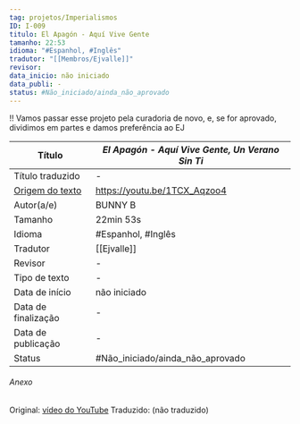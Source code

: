 ```yaml
---
tag: projetos/Imperialismos
ID: I-009
titulo: El Apagón - Aquí Vive Gente
tamanho: 22:53
idioma: "#Espanhol, #Inglês"
tradutor: "[[Membros/Ejvalle]]"
revisor: 
data_inicio: não iniciado
data_publi: -
status: #Não_iniciado/ainda_não_aprovado 
---
```

!! Vamos passar esse projeto pela curadoria de novo, e, se for aprovado, dividimos em partes e damos preferência ao EJ

| Título                                          | _El Apagón - Aquí Vive Gente, Un Verano Sin Ti_ |
| ----------------------------------------------- | --------------------------------------------- |
| Título traduzido                                | -                                             |
| [Origem do texto](https://youtu.be/1TCX_Aqzoo4) | https://youtu.be/1TCX_Aqzoo4                  |
| Autor(a/e)                                      | BUNNY B                                       |
| Tamanho                                         | 22min 53s                                        |
| Idioma                                          | #Espanhol, #Inglês                            |
| Tradutor                                        | [[Ejvalle]]                                   |
| Revisor                                         | -                                             |
| Tipo de texto                                   | -                                             |
| Data de início                                  | não iniciado                                  |
| Data de finalização                             | -                                             |
| Data de publicação                              |-                                             |
| Status | #Não_iniciado/ainda_não_aprovado |

###### Anexo
Original: [vídeo do YouTube](https://youtu.be/1TCX_Aqzoo4)
Traduzido: (não traduzido)